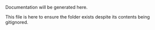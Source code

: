Documentation will be generated here.

This file is here to ensure the folder exists despite its contents being gitignored.